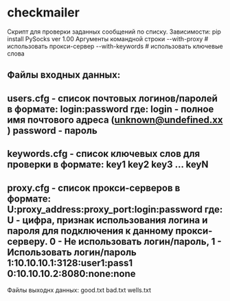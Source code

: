 # checkmailer
Скрипт для проверки заданных сообщений по списку.
Зависимости:
pip install PySocks
ver 1.00
Аргументы командной строки
--with-proxy	# использовать прокси-сервер
--with-keywords	# использовать ключевые слова

Файлы входных данных:
------------------------------------------------------------------------------------------------
users.cfg - список почтовых логинов/паролей в формате:
login:password
где:
login - полное имя почтового адреса (unknown@undefined.xx )
password - пароль
-------------------------------------------------------------------------------------------------
keywords.cfg - список ключевых слов для проверки в формате:
key1
key2
key3
...
keyN
-------------------------------------------------------------------------------------------------
proxy.cfg - список прокси-серверов в формате:
U:proxy_address:proxy_port:login:password
где:
U - цифра, признак использования логина и пароля для подключения к данному прокси-серверу.
	0 - Не использовать логин/пароль, 1 - Использовать логин/пароль
1:10.10.10.1:3128:user1:pass1
0:10.10.10.2:8080:none:none
-------------------------------------------------------------------------------------------------
Файлы выходнх данных:
good.txt
bad.txt
wells.txt
